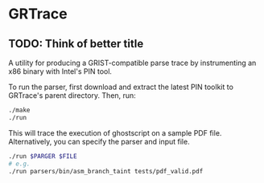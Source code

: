 # GRTrace
## TODO: Think of better title

A utility for producing a GRIST-compatible parse trace by instrumenting an
x86 binary with Intel's PIN tool.

To run the parser, first download and extract the latest PIN toolkit to
GRTrace's parent directory. Then, run:

```bash
./make
./run
```

This will trace the execution of ghostscript on a sample PDF file.
Alternatively, you can specify the parser and input file.

```bash
./run $PARGER $FILE
# e.g.
./run parsers/bin/asm_branch_taint tests/pdf_valid.pdf
```

